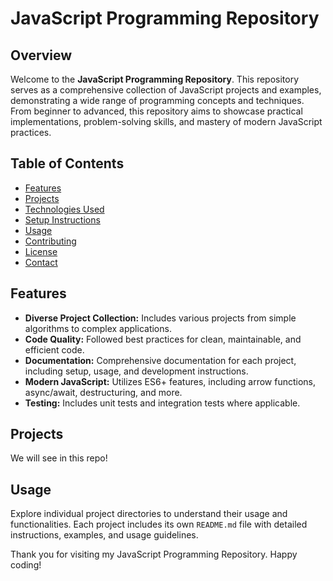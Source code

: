 # JavaScript Programming Repository

## Overview

Welcome to the **JavaScript Programming Repository**. This repository serves as a comprehensive collection of JavaScript projects and examples, demonstrating a wide range of programming concepts and techniques. From beginner to advanced, this repository aims to showcase practical implementations, problem-solving skills, and mastery of modern JavaScript practices.

## Table of Contents

- [Features](#features)
- [Projects](#projects)
- [Technologies Used](#technologies-used)
- [Setup Instructions](#setup-instructions)
- [Usage](#usage)
- [Contributing](#contributing)
- [License](#license)
- [Contact](#contact)

## Features

- **Diverse Project Collection:** Includes various projects from simple algorithms to complex applications.
- **Code Quality:** Followed best practices for clean, maintainable, and efficient code.
- **Documentation:** Comprehensive documentation for each project, including setup, usage, and development instructions.
- **Modern JavaScript:** Utilizes ES6+ features, including arrow functions, async/await, destructuring, and more.
- **Testing:** Includes unit tests and integration tests where applicable.

## Projects

We will see in this repo!

## Usage

Explore individual project directories to understand their usage and functionalities. Each project includes its own `README.md` file with detailed instructions, examples, and usage guidelines.

Thank you for visiting my JavaScript Programming Repository. Happy coding!

